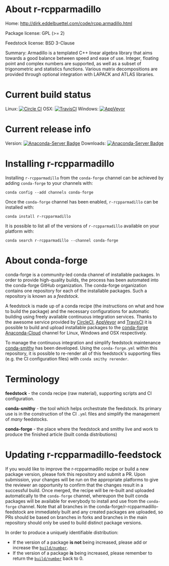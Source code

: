 About r-rcpparmadillo
=====================

Home: http://dirk.eddelbuettel.com/code/rcpp.armadillo.html

Package license: GPL (>= 2)

Feedstock license: BSD 3-Clause

Summary: Armadillo is a templated C++ linear algebra library that aims towards a good balance between speed and ease of use. Integer, floating point and complex numbers are supported, as well as a subset of trigonometric and statistics functions. Various matrix decompositions are provided through optional integration with LAPACK and ATLAS libraries.



Current build status
====================

Linux: [![Circle CI](https://circleci.com/gh/conda-forge/r-rcpparmadillo-feedstock.svg?style=shield)](https://circleci.com/gh/conda-forge/r-rcpparmadillo-feedstock)
OSX: [![TravisCI](https://travis-ci.org/conda-forge/r-rcpparmadillo-feedstock.svg?branch=master)](https://travis-ci.org/conda-forge/r-rcpparmadillo-feedstock)
Windows: [![AppVeyor](https://ci.appveyor.com/api/projects/status/github/conda-forge/r-rcpparmadillo-feedstock?svg=True)](https://ci.appveyor.com/project/conda-forge/r-rcpparmadillo-feedstock/branch/master)

Current release info
====================
Version: [![Anaconda-Server Badge](https://anaconda.org/conda-forge/r-rcpparmadillo/badges/version.svg)](https://anaconda.org/conda-forge/r-rcpparmadillo)
Downloads: [![Anaconda-Server Badge](https://anaconda.org/conda-forge/r-rcpparmadillo/badges/downloads.svg)](https://anaconda.org/conda-forge/r-rcpparmadillo)

Installing r-rcpparmadillo
==========================

Installing `r-rcpparmadillo` from the `conda-forge` channel can be achieved by adding `conda-forge` to your channels with:

```
conda config --add channels conda-forge
```

Once the `conda-forge` channel has been enabled, `r-rcpparmadillo` can be installed with:

```
conda install r-rcpparmadillo
```

It is possible to list all of the versions of `r-rcpparmadillo` available on your platform with:

```
conda search r-rcpparmadillo --channel conda-forge
```


About conda-forge
=================

conda-forge is a community-led conda channel of installable packages.
In order to provide high-quality builds, the process has been automated into the
conda-forge GitHub organization. The conda-forge organization contains one repository
for each of the installable packages. Such a repository is known as a *feedstock*.

A feedstock is made up of a conda recipe (the instructions on what and how to build
the package) and the necessary configurations for automatic building using freely
available continuous integration services. Thanks to the awesome service provided by
[CircleCI](https://circleci.com/), [AppVeyor](http://www.appveyor.com/)
and [TravisCI](https://travis-ci.org/) it is possible to build and upload installable
packages to the [conda-forge](https://anaconda.org/conda-forge)
[Anaconda-Cloud](http://docs.anaconda.org/) channel for Linux, Windows and OSX respectively.

To manage the continuous integration and simplify feedstock maintenance
[conda-smithy](http://github.com/conda-forge/conda-smithy) has been developed.
Using the ``conda-forge.yml`` within this repository, it is possible to re-render all of
this feedstock's supporting files (e.g. the CI configuration files) with ``conda smithy rerender``.


Terminology
===========

**feedstock** - the conda recipe (raw material), supporting scripts and CI configuration.

**conda-smithy** - the tool which helps orchestrate the feedstock.
                   Its primary use is in the construction of the CI ``.yml`` files
                   and simplify the management of *many* feedstocks.

**conda-forge** - the place where the feedstock and smithy live and work to
                  produce the finished article (built conda distributions)


Updating r-rcpparmadillo-feedstock
==================================

If you would like to improve the r-rcpparmadillo recipe or build a new
package version, please fork this repository and submit a PR. Upon submission,
your changes will be run on the appropriate platforms to give the reviewer an
opportunity to confirm that the changes result in a successful build. Once
merged, the recipe will be re-built and uploaded automatically to the
`conda-forge` channel, whereupon the built conda packages will be available for
everybody to install and use from the `conda-forge` channel.
Note that all branches in the conda-forge/r-rcpparmadillo-feedstock are
immediately built and any created packages are uploaded, so PRs should be based
on branches in forks and branches in the main repository should only be used to
build distinct package versions.

In order to produce a uniquely identifiable distribution:
 * If the version of a package **is not** being increased, please add or increase
   the [``build/number``](http://conda.pydata.org/docs/building/meta-yaml.html#build-number-and-string).
 * If the version of a package **is** being increased, please remember to return
   the [``build/number``](http://conda.pydata.org/docs/building/meta-yaml.html#build-number-and-string)
   back to 0.
